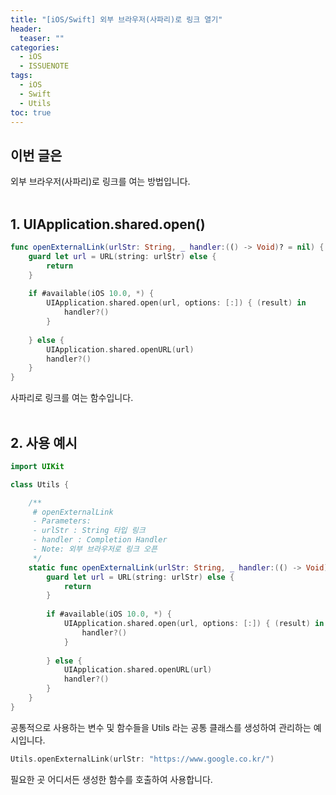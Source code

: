 ```yaml
---
title: "[iOS/Swift] 외부 브라우저(사파리)로 링크 열기"
header:
  teaser: ""
categories:
  - iOS
  - ISSUENOTE
tags:
  - iOS
  - Swift
  - Utils
toc: true
---
```


## 이번 글은 
외부 브라우저(사파리)로 링크를 여는 방법입니다.<br><br>

## 1. UIApplication.shared.open()

```swift 
func openExternalLink(urlStr: String, _ handler:(() -> Void)? = nil) {
    guard let url = URL(string: urlStr) else {
        return
    }
    
    if #available(iOS 10.0, *) {
        UIApplication.shared.open(url, options: [:]) { (result) in
            handler?()
        }
        
    } else {
        UIApplication.shared.openURL(url)
        handler?()
    }
}
```
사파리로 링크를 여는 함수입니다.
<br><br>

## 2. 사용 예시

```swift 
import UIKit

class Utils {

    /**
     # openExternalLink
     - Parameters:
     - urlStr : String 타입 링크
     - handler : Completion Handler
     - Note: 외부 브라우저로 링크 오픈
     */
    static func openExternalLink(urlStr: String, _ handler:(() -> Void)? = nil) {
        guard let url = URL(string: urlStr) else {
            return
        }
        
        if #available(iOS 10.0, *) {
            UIApplication.shared.open(url, options: [:]) { (result) in
                handler?()
            }
            
        } else {
            UIApplication.shared.openURL(url)
            handler?()
        }
    }
}
```
공통적으로 사용하는 변수 및 함수들을 Utils 라는 공통 클래스를 생성하여 관리하는 예시입니다. <br>

```swift
Utils.openExternalLink(urlStr: "https://www.google.co.kr/")
```
필요한 곳 어디서든 생성한 함수를 호출하여 사용합니다.<br><br>
